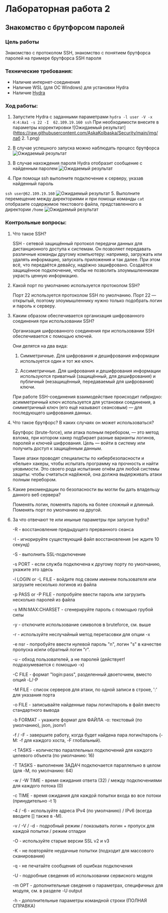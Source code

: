 # Лабораторная работа 2

## Знакомство с брутфорсом паролей

### Цель работы

Знакомство с протоколом SSH, знакомство с понятием брутфорса паролей на примере брутфорса SSH пароля

### Технические требования:
- Наличие интернет-соединения
- Наличие WSL (для ОС Windows) для установки Hydra
- Наличие [Hydra](https://www.kali.org/tools/hydra/)

### Ход работы:

1. Запустите Hydra с заданными параметрами
`hydra -l user -V -x 4:4:Aa1 -s 22 -I  62.109.19.160 ssh`
При необходимости внесите в параметры корректировки
![Ожидаемый результат](https://raw.githubusercontent.com/AskaKolbaska/Security/main/img/лаб 2. 1.png)

2. В случае успешного запуска можно наблюдать процесс брутфорса
![Ожидаемый результат](https://storage.yandexcloud.net/shesterikov/CS_24_24/CS_2_2.png)
3. В случае нахождения пароля Hydra отобразит сообщение с найденным паролем
![Ожидаемый результат](https://storage.yandexcloud.net/shesterikov/CS_24_24/CS_2_3.png)
4. При помощи ssh выполните подключение к серверу, указав найденный пароль

`ssh user@62.109.19.160`
![Ожидаемый результат](https://storage.yandexcloud.net/shesterikov/CS_24_24/CS_2_4.png)
5. Выполните перемещение между директориями и при помощи команды `cat` отобразите содержимое текстового файла, представленного в директории `/home` 
![Ожидаемый результат](https://storage.yandexcloud.net/shesterikov/CS_24_24/CS_2_5.png)

### Контрольные вопросы:
1. Что такое SSH?

    SSH - сетевой защищённый протокол передачи данных для дистанционного доступа к системам. Он позволяет передавать различные команды другому компьютеру: например, загружать или удалять информацию, запускать приложения и так далее. При этом всё, что передаётся девайсу, надёжно зашифровано. Создаётся защищённое подключение, чтобы не позволить злоумышленникам украсть ценную информацию.

2. Какой порт по умолчанию используется протоколом SSH?

    Порт 22 используется протоколом SSH по умолчанию. Порт 22 — открытый, поэтому злоумышленнику нужно только подобрать логин и пароль к серверу.

3. Каким образом обеспечивается организация шифрованного соединения при использовании SSH?

    Организация шифрованного соединения при использовании SSH обеспечивается с помощью ключей.

    Они делятся на два вида:

    1. Симметричные. Для шифрования и дешифрования информации используется один и тот же ключ.

    2. Ассиметричные. Для шифрования и дешифрования информации используются приватный (защищённый, для дешифрования) и публичный (незащищённый, передаваемый для шифрования) ключи.

    При работе SSH-соединения взаимодействие происходит гибридно: асимметричный ключ используется для установки соединения, а симметричный ключ (его ещё называют сеансовым) — для последующего шифрования данных.

4. Что такое брутфорс? В каких случаях он может использоваться?

    Брутфорс (brute-force), или атака полным перебором, — это метод взлома, при котором хакер подбирает разные варианты логинов, паролей и ключей шифрования. Цель — войти в систему или получить доступ к защищённым данным.

    Такие атаки проводят специалисты по кибербезопасности и «белые» хакеры, чтобы испытать программу на прочность и найти уязвимости. Это своего рода испытание огнём для любой системы защиты: чтобы считаться надёжной, она должна выдерживать атаки полным перебором.
5. Какие рекомендации по безопасности вы могли бы дать владельцу данного веб сервера?

    Поменять логин, поменять пароль на более сложный и длинный. Поменять порт по умолчанию на другой.

6. За что отвечают те или иныные параметры при запуске hydra?

    -R - восстановление предыдущего прерванного сеанса

    -I - игнорируйте существующий файл восстановления (не ждите 10 секунд)

    -S - выполнить SSL-подключение

    -s PORT - если служба подключена к другому порту по умолчанию, укажите это здесь

    -l LOGIN or -L FILE - войдите под своим именем пользователя или загрузите несколько логинов из файла

    -p PASS  or -P FILE - попробуйте ввести пароль или загрузить несколько паролей из файла

    -x MIN:MAX:CHARSET - сгенерируйте пароль с помощью грубой силы

    -y - отключите использование символов в bruteforce, см. выше

    -r - используйте неслучайный метод перетасовки для опции -x

    -e nsr - попробуйте ввести нулевой пароль "n", логин "s" в качестве пропуска и/или обратный логин "r".

    -u - обход пользователей, а не паролей (действует! подразумевается с помощью -x)

    -C FILE - формат "login:pass", разделенный двоеточием, вместо опций -L/-P

    -M FILE - список серверов для атаки, по одной записи в строке, ':' для указания порта

    -o FILE - записывайте найденные пары логин/пароль в файл вместо стандартного вывода

    -b FORMAT - укажите формат для ФАЙЛА -o: текстовый (по умолчанию), json, jsonv1

    -f / -F - завершите работу, когда будет найдена пара логин/пароль (-M: -f для каждого хоста, -F глобальный).

    -t TASKS - количество параллельных подключений для каждого целевого объекта (по умолчанию: 16)

    -T TASKS - выполнение ЗАДАЧ подключается параллельно в целом (для -M, по умолчанию: 64)

    -w / -W TIME - время ожидания ответа (32) / между подключениями для каждого потока (0)

    -c TIME - время ожидания для каждой попытки входа во все потоки (принудительно -t 1)

    -4 / -6 - используйте адреса IPv4 (по умолчанию) / IPv6 (всегда вводите [] также в -M).

    -v / -V / -d - подробный режим / показывать логин + пропуск для каждой попытки / режим отладки

    -O - используйте старые версии SSL v2 и v3

    -K - не повторяйте неудачные попытки (подходит для массового сканирования)

    -q - не печатайте сообщения об ошибках подключения

    -U - подробные сведения об использовании сервисного модуля

    -m OPT - дополнительные сведения о параметрах, специфичных для модуля, см. в разделе -U output

    -h - дополнительные параметры командной строки (ПОЛНАЯ СПРАВКА)



